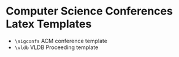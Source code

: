 # Computer Science Conferences Latex Templates

* `\sigconfs` ACM conference template
* `\vldb` VLDB Proceeding template
